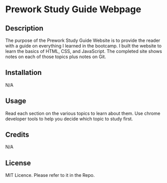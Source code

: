 # Prework Study Guide Webpage

## Description

The purpose of the Prework Study Guide Website is to provide the reader with a guide on everything I learned in the bootcamp. I built the website to learn the basics of HTML, CSS, and JavaScript. The completed site shows notes on each of those topics plus notes on Git.


## Installation

N/A

## Usage

Read each section on the various topics to learn about them. Use chrome developer tools to help you decide which topic to study first.

## Credits

N/A

## License

MIT Licence. Please refer to it in the Repo.